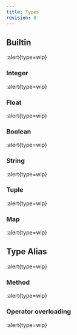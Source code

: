 ```yaml
---
title: Types
revision: 0
---
```


## Builtin

:alert{type=wip}

### Integer

:alert{type=wip}

### Float

:alert{type=wip}

### Boolean

:alert{type=wip}

### String

:alert{type=wip}

### Tuple

:alert{type=wip}

### Map

:alert{type=wip}

## Type Alias

:alert{type=wip}

### Method

:alert{type=wip}

### Operator overloading

:alert{type=wip}
